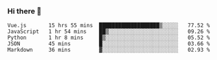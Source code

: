 ### Hi there 👋

<!--
**xin-code/Xin-code** is a ✨ _special_ ✨ repository because its `README.md` (this file) appears on your GitHub profile.

Here are some ideas to get you started:
<!--START_SECTION:waka-->
```text
Vue.js       15 hrs 55 mins  ███████████████████▒░░░░░   77.52 % 
JavaScript   1 hr 54 mins    ██▒░░░░░░░░░░░░░░░░░░░░░░   09.26 % 
Python       1 hr 8 mins     █▒░░░░░░░░░░░░░░░░░░░░░░░   05.52 % 
JSON         45 mins         █░░░░░░░░░░░░░░░░░░░░░░░░   03.66 % 
Markdown     36 mins         ▓░░░░░░░░░░░░░░░░░░░░░░░░   02.93 % 
```
<!--END_SECTION:waka-->
